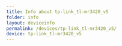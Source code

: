 ```yaml
---
title: Info about tp-link_tl-mr3420_v5
folder: info
layout: deviceinfo
permalink: /devices/tp-link_tl-mr3420_v5/
device: tp-link_tl-mr3420_v5
---
```

